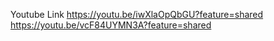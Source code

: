 Youtube Link
https://youtu.be/iwXlaOpQbGU?feature=shared
https://youtu.be/vcF84UYMN3A?feature=shared
